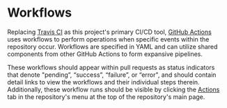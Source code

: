 # Workflows

Replacing [Travis CI](https://travis-ci.org/) as this project's primary CI/CD tool,
[GitHub Actions](https://help.github.com/en/actions) uses workflows to perform operations
when specific events within the repository occur.
Workflows are specified in YAML and can utilize shared components
from other GitHub Actions to form expansive pipelines.

These workflows should appear within pull requests as status indicators
that denote "pending”, “success”, “failure”, or “error",
and should contain detail links to view the workflows and their individual steps therein.
Additionally, these workflow runs should be visible by clicking
the [Actions](https://github.com/quisquous/cactbot/actions) tab
in the repository's menu at the top of the repository's main page.
